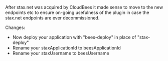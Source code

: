 After stax.net was acquired by CloudBees it made sense to move to the new endpoints etc to ensure on-going usefulness of the plugin in case the stax.net endpoints are ever decommissioned.

Changes:

* Now deploy your application with "bees-deploy" in place of "stax-deploy"
* Rename your staxApplicationId to beesApplicationId
* Rename your staxUsername to beesUsername

